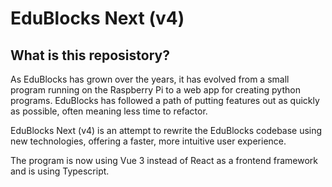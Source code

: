 # EduBlocks Next (v4) 

## What is this reposistory?

As EduBlocks has grown over the years, it has evolved from a small program running on the Raspberry Pi to a web app for creating python programs. EduBlocks has followed a path of putting features out as quickly as possible, often meaning less time to refactor.

EduBlocks Next (v4) is an attempt to rewrite the EduBlocks codebase using new technologies, offering a faster, more intuitive user experience.

The program is now using Vue 3 instead of React as a frontend framework and is using Typescript.
